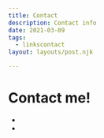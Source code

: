 ```yaml
---
title: Contact
description: Contact info
date: 2021-03-09
tags:
  - linkscontact
layout: layouts/post.njk

---
```


# Contact me!

- [<i class="fa-solid fa-phone"></i>](tel:+14086737553)
- [<i class="fa-solid fa-envelope"></i>](mailto:garcia.sydneymarie@gmail.com)